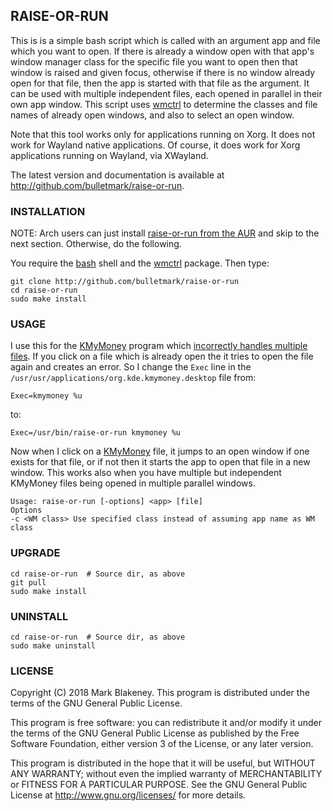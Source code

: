 ## RAISE-OR-RUN

This is is a simple bash script which is called with an argument app and
file which you want to open. If there is already a window open with that
app's window manager class for the specific file you want to open then
that window is raised and given focus, otherwise if there is no window
already open for that file, then the app is started with that file as
the argument. It can be used with multiple independent files, each opened in
parallel in their own app window. This script uses
[wmctrl](https://sites.google.com/site/tstyblo/wmctrl) to determine the
classes and file names of already open windows, and also to select an
open window.

Note that this tool works only for applications running on Xorg. It does
not work for Wayland native applications. Of course, it does work for
Xorg applications running on Wayland, via XWayland.

The latest version and documentation is available at
http://github.com/bulletmark/raise-or-run.

### INSTALLATION

NOTE: Arch users can just install [raise-or-run from the
AUR](https://aur.archlinux.org/packages/raise-or-run/) and skip to the next
section. Otherwise, do the following.

You require the [bash](https://www.gnu.org/software/bash/) shell and the
[wmctrl](https://sites.google.com/site/tstyblo/wmctrl)
package. Then type:

    git clone http://github.com/bulletmark/raise-or-run
    cd raise-or-run
    sudo make install

### USAGE

I use this for the [KMyMoney](https://kmymoney.org/) program which
[incorrectly handles multiple files](https://bugs.kde.org/show_bug.cgi?id=350850).
If you click on a file which is already open the it tries to open the
file again and creates an error. So I change the `Exec` line in the
`/usr/usr/applications/org.kde.kmymoney.desktop` file from:

    Exec=kmymoney %u

to:

    Exec=/usr/bin/raise-or-run kmymoney %u

Now when I click on a [KMyMoney](https://kmymoney.org/) file, it jumps
to an open window if one exists for that file, or if not then it starts
the app to open that file in a new window. This works also when you have
multiple but independent KMyMoney files being opened in multiple
parallel windows.

    Usage: raise-or-run [-options] <app> [file]
    Options
    -c <WM class> Use specified class instead of assuming app name as WM class

### UPGRADE

    cd raise-or-run  # Source dir, as above
    git pull
    sudo make install

### UNINSTALL

    cd raise-or-run  # Source dir, as above
    sudo make uninstall

### LICENSE

Copyright (C) 2018 Mark Blakeney. This program is distributed under the
terms of the GNU General Public License.

This program is free software: you can redistribute it and/or modify it
under the terms of the GNU General Public License as published by the
Free Software Foundation, either version 3 of the License, or any later
version.

This program is distributed in the hope that it will be useful, but
WITHOUT ANY WARRANTY; without even the implied warranty of
MERCHANTABILITY or FITNESS FOR A PARTICULAR PURPOSE. See the GNU General
Public License at <http://www.gnu.org/licenses/> for more details.

<!-- vim: se ai syn=markdown: -->
